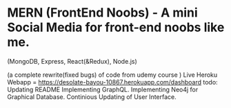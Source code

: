 # MERN (FrontEnd Noobs) - A mini Social Media for front-end noobs like me.

(MongoDB, Express, React(&Redux), Node.js)

(a complete rewrite(fixed bugs) of code from udemy course )
Live Heroku Webapp = https://desolate-bayou-10867.herokuapp.com/dashboard
todo:
Updating README
Implementing GraphQL.
Implementing Neo4j for Graphical Database.
Continious Updating of User Interface.
